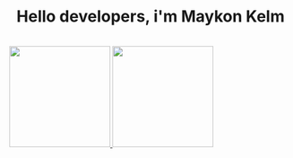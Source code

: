 <div>
  <h1 align="center"> Hello developers, i'm Maykon Kelm </h1>
<div/>
<div align="center">
  <a href="https://github.com/Maykonvk">
</div><br>
  <img height="180em" src="https://github-readme-stats.vercel.app/api?username=Maykonvk&show_icons=true&theme=blue-green&include_all_commits=true&count_private=true"/>
  <img height="180em" src="https://github-readme-stats.vercel.app/api/top-langs/?username=Maykonvk&layout=compact&langs_count=16&theme=blue-green"/>

